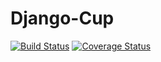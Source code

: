 Django-Cup
==========

[![Build Status](https://travis-ci.org/nim65s/django-cup.svg?branch=master)](https://travis-ci.org/nim65s/django-cup)
[![Coverage Status](https://coveralls.io/repos/github/nim65s/django-cup/badge.svg?branch=master)](https://coveralls.io/github/nim65s/django-cup?branch=master)
